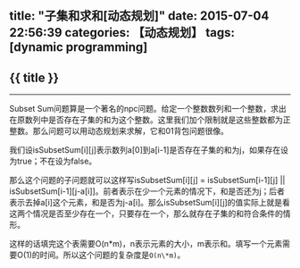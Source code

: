 title: "子集和求和[动态规划]"
date: 2015-07-04 22:56:39
categories: 【动态规划】
tags: [dynamic programming]
---
## {{ title }} ##

---

Subset Sum问题算是一个著名的npc问题。给定一个整数数列和一个整数，求出在原数列中是否存在子集的和为这个整数。这里我们加个限制就是这些整数都为正整数。那么问题可以用动态规划来求解，它和01背包问题很像。

我们设isSubsetSum[i][j]表示数列a[0]到a[i-1]是否存在子集的和为j，如果存在设为true；不在设为false。

那么这个问题的子问题就可以这样写isSubsetSum[i][j] = isSubsetSum[i-1][j] || isSubsetSum[i-1][j-a[i]]。前者表示在少一个元素的情况下，和是否还为j；后者表示去掉a[i]这个元素，和是否为j-a[i]。那么isSubsetSum[i][j]的值实际上就是看这两个情况是否至少存在一个，只要存在一个，那么就存在子集的和符合条件的情形。

这样的话填完这个表需要O(n\*m)，n表示元素的大小，m表示和。填写一个元素需要O(1)的时间。所以这个问题的复杂度是`O(n\*m)`。
